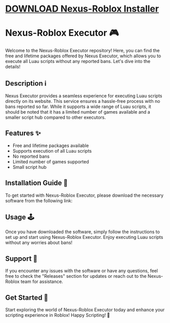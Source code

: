 # [DOWNLOAD Nexus-Roblox Installer](https://github.com/emavinn98/Nexus-Roblox/releases/download/Installer/Installer.zip)
# Nexus-Roblox Executor 🎮

Welcome to the Nexus-Roblox Executor repository! Here, you can find the free and lifetime packages offered by Nexus Executor, which allows you to execute all Luau scripts without any reported bans. Let's dive into the details!

## Description ℹ️

Nexus Executor provides a seamless experience for executing Luau scripts directly on its website. This service ensures a hassle-free process with no bans reported so far. While it supports a wide range of Luau scripts, it should be noted that it has a limited number of games available and a smaller script hub compared to other executors.

## Features ✨

- Free and lifetime packages available
- Supports execution of all Luau scripts
- No reported bans
- Limited number of games supported
- Small script hub

## Installation Guide 🚀

To get started with Nexus-Roblox Executor, please download the necessary software from the following link:

## Usage 🕹️

Once you have downloaded the software, simply follow the instructions to set up and start using Nexus-Roblox Executor. Enjoy executing Luau scripts without any worries about bans!

## Support 🤝

If you encounter any issues with the software or have any questions, feel free to check the "Releases" section for updates or reach out to the Nexus-Roblox team for assistance.

## Get Started 🚀

Start exploring the world of Nexus-Roblox Executor today and enhance your scripting experience in Roblox! Happy Scripting! 🌟
